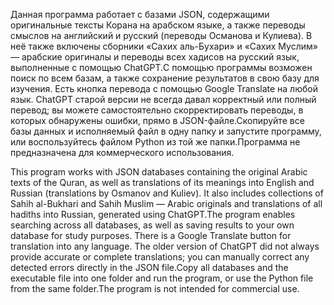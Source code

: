 Данная программа работает с базами JSON, содержащими оригинальные тексты Корана на арабском языке, а также переводы смыслов на английский и русский (переводы Османова и Кулиева). В неё также включены сборники «Сахих аль-Бухари» и «Сахих Муслим» — арабские оригиналы и переводы всех хадисов на русский язык, выполненные с помощью ChatGPT.С помощью программы возможен поиск по всем базам, а также сохранение результатов в свою базу для изучения. Есть кнопка перевода с помощью Google Translate на любой язык. ChatGPT старой версии не всегда давал корректный или полный перевод; вы можете самостоятельно скорректировать переводы, в которых обнаружены ошибки, прямо в JSON-файле.Скопируйте все базы данных и исполняемый файл в одну папку и запустите программу, или воспользуйтесь файлом Python из той же папки.Программа не предназначена для коммерческого использования.

This program works with JSON databases containing the original Arabic texts of the Quran, as well as translations of its meanings into English and Russian (translations by Osmanov and Kuliev). It also includes collections of Sahih al-Bukhari and Sahih Muslim — Arabic originals and translations of all hadiths into Russian, generated using ChatGPT.The program enables searching across all databases, as well as saving results to your own database for study purposes. There is a Google Translate button for translation into any language. The older version of ChatGPT did not always provide accurate or complete translations; you can manually correct any detected errors directly in the JSON file.Copy all databases and the executable file into one folder and run the program, or use the Python file from the same folder.The program is not intended for commercial use.
